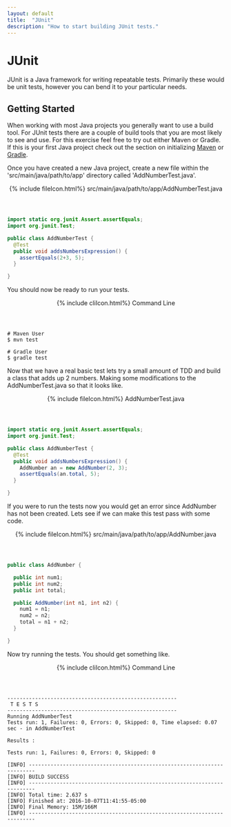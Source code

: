 ```yaml
---
layout: default
title:  "JUnit"
description: "How to start building JUnit tests."
---
```

# JUnit

JUnit is a Java framework for writing repeatable tests.  Primarily these would
be unit tests, however you can bend it to your particular needs.

## Getting Started

When working with most Java projects you generally want to use a build tool.
For JUnit tests there are a couple of build tools that you are most likely to
see and use.  For this exercise feel free to try out either Maven or Gradle.  If
this is your first Java project check out the section on initializing
[Maven](/book/programming/java/maven.html) or
[Gradle](/book/programming/java/gradle.html).



Once you have created a new Java project, create a new file within the
'src/main/java/path/to/app' directory called 'AddNumberTest.java'.

<header class="cm1 w3-blue">
  {% include fileIcon.html%}
  src/main/java/path/to/app/AddNumberTest.java
</header>


```java
import static org.junit.Assert.assertEquals;
import org.junit.Test;

public class AddNumberTest {
  @Test
  public void addsNumbersExpression() {
    assertEquals(2+3, 5);
  }

}
```



You should now be ready to run your tests.


<header class="cm1 w3-grey">
  {% include cliIcon.html%}
  Command Line
</header>


```
# Maven User
$ mvn test

# Gradle User
$ gradle test
```



Now that we have a real basic test lets try a small amount of TDD and build a
class that adds up 2 numbers.  Making some modifications to the
AddNumberTest.java so that it looks like.


<header class="cm1 w3-blue">
  {% include fileIcon.html%}
  AddNumberTest.java
</header>


```java
import static org.junit.Assert.assertEquals;
import org.junit.Test;

public class AddNumberTest {
  @Test
  public void addsNumbersExpression() {
    AddNumber an = new AddNumber(2, 3);
    assertEquals(an.total, 5);
  }

}
```



If you were to run the tests now you would get an error since AddNumber has
not been created.  Lets see if we can make this test pass with some code.


<header class="cm1 w3-blue">
  {% include fileIcon.html%}
  src/main/java/path/to/app/AddNumber.java
</header>


```java
public class AddNumber {

  public int num1;
  public int num2;
  public int total;

  public AddNumber(int n1, int n2) {
    num1 = n1;
    num2 = n2;
    total = n1 + n2;
  }

}

```



Now try running the tests.  You should get something like.


<header class="cm1 w3-grey">
  {% include cliIcon.html%}
  Command Line
</header>


```
-------------------------------------------------------
 T E S T S
-------------------------------------------------------
Running AddNumberTest
Tests run: 1, Failures: 0, Errors: 0, Skipped: 0, Time elapsed: 0.07 sec - in AddNumberTest

Results :

Tests run: 1, Failures: 0, Errors: 0, Skipped: 0

[INFO] ------------------------------------------------------------------------
[INFO] BUILD SUCCESS
[INFO] ------------------------------------------------------------------------
[INFO] Total time: 2.637 s
[INFO] Finished at: 2016-10-07T11:41:55-05:00
[INFO] Final Memory: 15M/166M
[INFO] ------------------------------------------------------------------------
```


